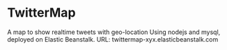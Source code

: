 # TwitterMap
A map to show realtime tweets with geo-location
Using nodejs and mysql, deployed on Elastic Beanstalk.
URL:  twittermap-xyx.elasticbeanstalk.com
